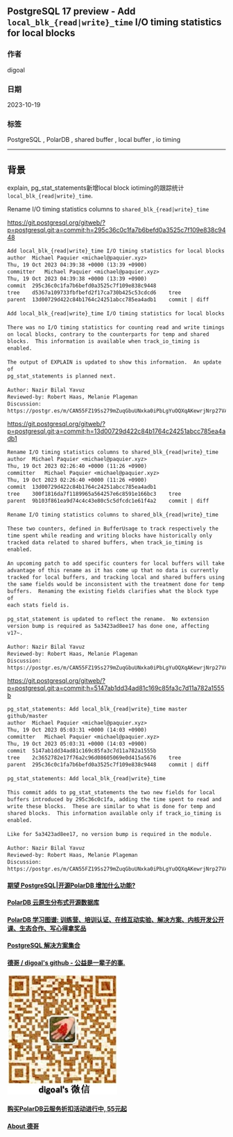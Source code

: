 ## PostgreSQL 17 preview - Add `local_blk_{read|write}_time` I/O timing statistics for local blocks   
                    
### 作者                    
digoal                    
                    
### 日期                    
2023-10-19    
                    
### 标签                    
PostgreSQL , PolarDB , shared buffer , local buffer , io timing    
                    
----                    
                    
## 背景      
explain, pg_stat_statements新增local block iotiming的跟踪统计`local_blk_{read|write}_time`.    
  
Rename I/O timing statistics columns to `shared_blk_{read|write}_time`  
  
https://git.postgresql.org/gitweb/?p=postgresql.git;a=commit;h=295c36c0c1fa7b6befd0a3525c7f109e838c9448  
```  
Add local_blk_{read|write}_time I/O timing statistics for local blocks  
author	Michael Paquier <michael@paquier.xyz>	  
Thu, 19 Oct 2023 04:39:38 +0000 (13:39 +0900)  
committer	Michael Paquier <michael@paquier.xyz>	  
Thu, 19 Oct 2023 04:39:38 +0000 (13:39 +0900)  
commit	295c36c0c1fa7b6befd0a3525c7f109e838c9448  
tree	d5367a109733fbfbefd2f17ca730b425c53cdcd6	tree  
parent	13d00729d422c84b1764c24251abcc785ea4adb1	commit | diff  
  
Add local_blk_{read|write}_time I/O timing statistics for local blocks  
  
There was no I/O timing statistics for counting read and write timings  
on local blocks, contrary to the counterparts for temp and shared  
blocks.  This information is available when track_io_timing is enabled.  
  
The output of EXPLAIN is updated to show this information.  An update of  
pg_stat_statements is planned next.  
  
Author: Nazir Bilal Yavuz  
Reviewed-by: Robert Haas, Melanie Plageman  
Discussion: https://postgr.es/m/CAN55FZ19Ss279mZuqGbuUNxka0iPbLgYuOQXqAKewrjNrp27VA@mail.gmail.com  
```  
  
https://git.postgresql.org/gitweb/?p=postgresql.git;a=commit;h=13d00729d422c84b1764c24251abcc785ea4adb1  
```  
Rename I/O timing statistics columns to shared_blk_{read|write}_time  
author	Michael Paquier <michael@paquier.xyz>	  
Thu, 19 Oct 2023 02:26:40 +0000 (11:26 +0900)  
committer	Michael Paquier <michael@paquier.xyz>	  
Thu, 19 Oct 2023 02:26:40 +0000 (11:26 +0900)  
commit	13d00729d422c84b1764c24251abcc785ea4adb1  
tree	300f1816da7f1189965a564257e6c8591e166bc3	tree  
parent	9b103f861ea9d74c4c43e80c5c5dfcdc1e61f4a2	commit | diff  
  
Rename I/O timing statistics columns to shared_blk_{read|write}_time  
  
These two counters, defined in BufferUsage to track respectively the  
time spent while reading and writing blocks have historically only  
tracked data related to shared buffers, when track_io_timing is enabled.  
  
An upcoming patch to add specific counters for local buffers will take  
advantage of this rename as it has come up that no data is currently  
tracked for local buffers, and tracking local and shared buffers using  
the same fields would be inconsistent with the treatment done for temp  
buffers.  Renaming the existing fields clarifies what the block type of  
each stats field is.  
  
pg_stat_statement is updated to reflect the rename.  No extension  
version bump is required as 5a3423ad8ee17 has done one, affecting v17~.  
  
Author: Nazir Bilal Yavuz  
Reviewed-by: Robert Haas, Melanie Plageman  
Discussion: https://postgr.es/m/CAN55FZ19Ss279mZuqGbuUNxka0iPbLgYuOQXqAKewrjNrp27VA@mail.gmail.com  
```  
  
https://git.postgresql.org/gitweb/?p=postgresql.git;a=commit;h=5147ab1dd34ad81c169c85fa3c7d11a782a1555b  
```  
pg_stat_statements: Add local_blk_{read|write}_time master github/master  
author	Michael Paquier <michael@paquier.xyz>	  
Thu, 19 Oct 2023 05:03:31 +0000 (14:03 +0900)  
committer	Michael Paquier <michael@paquier.xyz>	  
Thu, 19 Oct 2023 05:03:31 +0000 (14:03 +0900)  
commit	5147ab1dd34ad81c169c85fa3c7d11a782a1555b  
tree	2c3652782e17f76a2c96d08605069e0d415a5676	tree  
parent	295c36c0c1fa7b6befd0a3525c7f109e838c9448	commit | diff  
  
pg_stat_statements: Add local_blk_{read|write}_time  
  
This commit adds to pg_stat_statements the two new fields for local  
buffers introduced by 295c36c0c1fa, adding the time spent to read and  
write these blocks.  These are similar to what is done for temp and  
shared blocks.  This information available only if track_io_timing is  
enabled.  
  
Like for 5a3423ad8ee17, no version bump is required in the module.  
  
Author: Nazir Bilal Yavuz  
Reviewed-by: Robert Haas, Melanie Plageman  
Discussion: https://postgr.es/m/CAN55FZ19Ss279mZuqGbuUNxka0iPbLgYuOQXqAKewrjNrp27VA@mail.gmail.com  
```  
    
  
#### [期望 PostgreSQL|开源PolarDB 增加什么功能?](https://github.com/digoal/blog/issues/76 "269ac3d1c492e938c0191101c7238216")
  
  
#### [PolarDB 云原生分布式开源数据库](https://github.com/ApsaraDB "57258f76c37864c6e6d23383d05714ea")
  
  
#### [PolarDB 学习图谱: 训练营、培训认证、在线互动实验、解决方案、内核开发公开课、生态合作、写心得拿奖品](https://www.aliyun.com/database/openpolardb/activity "8642f60e04ed0c814bf9cb9677976bd4")
  
  
#### [PostgreSQL 解决方案集合](../201706/20170601_02.md "40cff096e9ed7122c512b35d8561d9c8")
  
  
#### [德哥 / digoal's github - 公益是一辈子的事.](https://github.com/digoal/blog/blob/master/README.md "22709685feb7cab07d30f30387f0a9ae")
  
  
![digoal's wechat](../pic/digoal_weixin.jpg "f7ad92eeba24523fd47a6e1a0e691b59")
  
  
#### [购买PolarDB云服务折扣活动进行中, 55元起](https://www.aliyun.com/activity/new/polardb-yunparter?userCode=bsb3t4al "e0495c413bedacabb75ff1e880be465a")
  
  
#### [About 德哥](https://github.com/digoal/blog/blob/master/me/readme.md "a37735981e7704886ffd590565582dd0")
  
